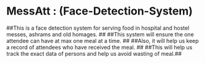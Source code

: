# MessAtt : (Face-Detection-System)
##This is a face detection system for serving food in hospital and hostel messes, ashrams and old homages. ##
##This system will ensure the one attendee can have at max one meal at a time. ##
##Also, it will help us keep a record of attendees who have received the meal. ##
##This will help us track the exact data of persons and help us avoid wasting of meal.##



